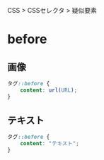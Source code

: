 CSS > CSSセレクタ > 疑似要素
# before
## 画像
```css
タグ::before {
	content: url(URL);
}
```
## テキスト
```css
タグ::before {
	content: "テキスト";
}
```
